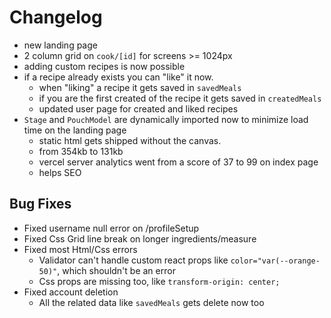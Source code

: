 # Changelog

- new landing page
- 2 column grid on `cook/[id]` for screens >= 1024px
- adding custom recipes is now possible
- if a recipe already exists you can "like" it now.
  - when "liking" a recipe it gets saved in `savedMeals`
  - if you are the first created of the recipe it gets saved in `createdMeals`
  - updated user page for created and liked recipes
- `Stage` and `PouchModel` are dynamically imported now to minimize load time on the landing page
  - static html gets shipped without the canvas.
  - from 354kb to 131kb
  - vercel server analytics went from a score of 37 to 99 on index page
  - helps SEO

## Bug Fixes

- Fixed username null error on /profileSetup
- Fixed Css Grid line break on longer ingredients/measure
- Fixed most Html/Css errors
  - Validator can't handle custom react props like `color="var(--orange-50)"`, which shouldn't be an error
  - Css props are missing too, like `transform-origin: center;`
- Fixed account deletion
  - All the related data like `savedMeals` gets delete now too
